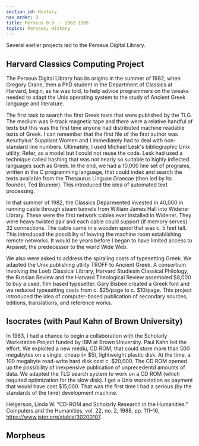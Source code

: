 ```yaml
---
section_id: History
nav_order: 3
title: Perseus 0.0 -- 1982-1985 
topics: Perseus; History
---
```


Several earlier projects led to the Perseus Digital Library.
## Harvard Classics Computing Project

The Perseus Digital Library has its origins in the summer of 1982, when Gregory Crane, then a PhD student in the Department of Classics at Harvard, begin, as 
he was told, to help advice programmers on the tweaks needed to adapt the Unix operating system to the study of Ancient Greek language and literature. 

The first task to search the first Greek texts that were published by the TLG. The medium was 9-track magnetic tape and there were a relative handful of texts but this was the first time anyone had distributed machine readable texts of Greek. I can remember that the first file of the first author was Aeschylus' Suppliant Women and I immediately had to deal with non-standard line numbers. Ultimately, I used Michael Lesk's bibliographic Unix utility, Refer, as a model but I could not reuse the code. Lesk had used a technique called hashing that was not nearly so suitable to highly inflected languages such as Greek. In the end, we had a 10,000 line set of programs, written in the C programming language, that could index and search the texts available from the Thesaurus Linguae Graecae (then led by its founder, Ted Brunner). This introduced the idea of automated text processing.

In that summer of 1982, the Classics Deparmented invested in 40,000 in running cable through steam tunnels from William James Hall into Widener Library. These were the first network cables ever installed in Widener. They were heavy twisted pair and each cable could support (if memory serves) 32 connections. The cable came in a wooden spool that was c. 5 feet tall. This introduced the possiblity of leaving the machine room establishing remote networks. It would be years before I began to have limited access to Arpanet, the predecessor to the world Wide Web.

We also were asked to address the spiraling costs of typesetting Greek. We adapted the Unix publishing utliity TROFF to Ancient Greek. A consortium involving the Loeb Classical Library, Harvard Studiesin Classical Philology, the Russian Review and the Harvard Theological Review assembled $8,000 to buy a used, film based typesetter. Gary Bisbee created a Greek font and we reduced typesetting costs from c. $25/page to c. $10/page. This project introduced the idea of computer-based publication of secondary sources, editions, translations, and reference works.

## Isocrates (with Paul Kahn of Brown University)

In 1983, I had a chance to begin a collaboration with the Scholarly Workstation Project funded by IBM at Brown University. Paul Kahn led the effort. We exploited a new mediu, CD ROM, that could store more than 500 megabytes on a single, cheap (< $5), lightweight plastic disk. At the time, a 100 megabyte read-write hard disk cost c. $20,000. The CD ROM opened up the possibility of inexpensive publication of unprecedentd amounts of data. We adapted the TLG search system to work on a CD ROM (which required optimization for the slow disk). I got a Unix workstation as payment that would have cost $15,000. That was the first time I had a serious (by the standards of the time) development machine.

Helgerson, Linda W. “CD-ROM and Scholarly Research in the Humanities.” Computers and the Humanities, vol. 22, no. 2, 1988, pp. 111–16, https://www.jstor.org/stable/30200107.



## Morpheus
